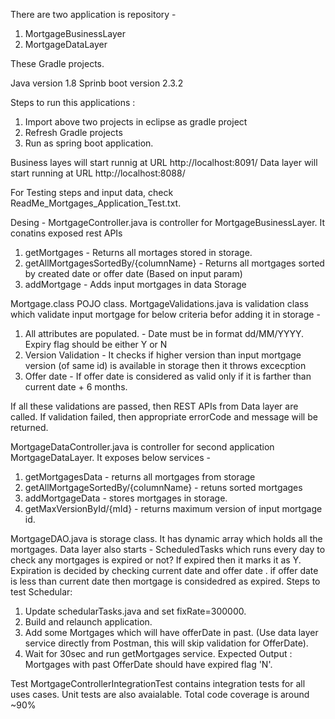 There are two application is repository -

1. MortgageBusinessLayer
2. MortgageDataLayer

These Gradle projects.

Java version 1.8
Sprinb boot version 2.3.2

Steps to run this applications : 
1. Import above two projects in eclipse as gradle project
2. Refresh Gradle projects
3. Run as spring boot application.

Business layes will start runnig at URL http://localhost:8091/
Data layer will start running at URL http://localhost:8088/

For Testing steps and input data, check ReadMe_Mortgages_Application_Test.txt.


Desing - MortgageController.java is controller for MortgageBusinessLayer. It conatins exposed rest APIs
1. getMortgages - Returns all mortages stored in storage.
2. getAllMortgagesSortedBy/{columnName} - Returns all mortgages sorted by created date or offer date (Based on input param)
3. addMortgage - Adds input mortgages in data Storage

Mortgage.class POJO class.
MortgageValidations.java is validation class which validate input mortgage for below criteria befor adding it in storage - 
1. All attributes are populated. - Date must be in format dd/MM/YYYY. Expiry flag should  be either Y or N
2. Version Validation - It checks if higher version than input mortgage version (of same id) is available in storage then it throws excecption 
3. Offer date - If offer date is considered as valid only if it is farther than current date + 6 months. 

If all these validations are passed, then REST APIs from Data layer are called.
If validation failed, then appropriate errorCode and message will be returned.

MortgageDataController.java is controller for second application MortgageDataLayer.
It exposes below services - 
1. getMortgagesData - returns all mortgages from storage
2. getAllMortgageSortedBy/{columnName} - retuns sorted mortgages 
3. addMortgageData - stores mortgages in storage.
4. getMaxVersionById/{mId} - returns maximum version of input mortgage id.

MortgageDAO.java is storage class. It has dynamic array which holds all the mortgages.
Data layer also starts - ScheduledTasks which runs every day to check any mortgages is expired or not?
If expired then it marks it as Y. 
Expiration is decided by checking current date and offer date . if offer date is less than current date then mortgage is considedred as expired.
Steps to test Schedular:
1. Update schedularTasks.java and set fixRate=300000.
2. Build and relaunch application.
3. Add some Mortgages which will have offerDate in past. (Use data layer service directly from Postman, this will skip validation for OfferDate).
4. Wait for 30sec and run getMortgages service.
Expected Output : Mortgages with past OfferDate should have expired flag 'N'.

Test 
MortgageControllerIntegrationTest contains integration tests for all uses cases.
Unit tests are also avaialable.
Total code coverage is around ~90%



